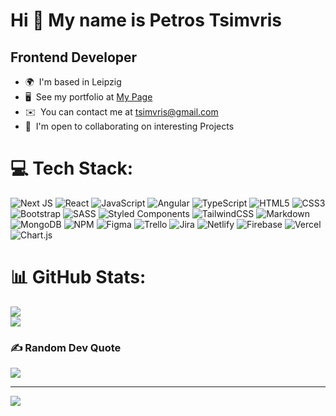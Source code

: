 Hi 👋 My name is Petros Tsimvris
================================

Frontend Developer
------------------

* 🌍  I'm based in Leipzig
* 🖥️  See my portfolio at [My Page](http://tsimvris.com)
* ✉️  You can contact me at [tsimvris@gmail.com](mailto:tsimvris@gmail.com)
* 🤝  I'm open to collaborating on interesting Projects



# 💻 Tech Stack:
![Next JS](https://img.shields.io/badge/Next-black?style=flat-square&logo=next.js&logoColor=white) ![React](https://img.shields.io/badge/react-%2320232a.svg?style=flat-square&logo=react&logoColor=%2361DAFB)
![JavaScript](https://img.shields.io/badge/javascript-%23323330.svg?style=flat-square&logo=javascript&logoColor=%23F7DF1E)
![Angular](https://img.shields.io/badge/angular-%23DD0031.svg?style=flat-square&logo=angular&logoColor=white)
 ![TypeScript](https://img.shields.io/badge/typescript-%23007ACC.svg?style=flat-square&logo=typescript&logoColor=white)
![HTML5](https://img.shields.io/badge/html5-%23E34F26.svg?style=flat-square&logo=html5&logoColor=white)  ![CSS3](https://img.shields.io/badge/css3-%231572B6.svg?style=flat-square&logo=css3&logoColor=white) ![Bootstrap](https://img.shields.io/badge/bootstrap-%23563D7C.svg?style=flat-square&logo=bootstrap&logoColor=white) ![SASS](https://img.shields.io/badge/SASS-hotpink.svg?style=flat-square&logo=SASS&logoColor=white) ![Styled Components](https://img.shields.io/badge/styled--components-DB7093?style=flat-square&logo=styled-components&logoColor=white) ![TailwindCSS](https://img.shields.io/badge/tailwindcss-%2338B2AC.svg?style=flat-square&logo=tailwind-css&logoColor=white) 
![Markdown](https://img.shields.io/badge/markdown-%23000000.svg?style=flat-square&logo=markdown&logoColor=white)![MongoDB](https://img.shields.io/badge/MongoDB-%234ea94b.svg?style=flat-square&logo=mongodb&logoColor=white) ![NPM](https://img.shields.io/badge/NPM-%23000000.svg?style=flat-square&logo=npm&logoColor=white) 
![Figma](https://img.shields.io/badge/figma-%23F24E1E.svg?style=flat-square&logo=figma&logoColor=white) ![Trello](https://img.shields.io/badge/Trello-%23026AA7.svg?style=flat-square&logo=Trello&logoColor=white)  ![Jira](https://img.shields.io/badge/jira-%230A0FFF.svg?style=flat-square&logo=jira&logoColor=white) ![Netlify](https://img.shields.io/badge/netlify-%23000000.svg?style=flat-square&logo=netlify&logoColor=#00C7B7) ![Firebase](https://img.shields.io/badge/firebase-%23039BE5.svg?style=flat-square&logo=firebase)  ![Vercel](https://img.shields.io/badge/vercel-%23000000.svg?style=flat-square&logo=vercel&logoColor=white) 
  ![Chart.js](https://img.shields.io/badge/chart.js-F5788D.svg?style=flat-square&logo=chart.js&logoColor=white) 


# 📊 GitHub Stats:
![](https://github-readme-stats.vercel.app/api?username=tsimvris&theme=dark&hide_border=false&include_all_commits=true&count_private=true)<br/>
![](https://github-readme-streak-stats.herokuapp.com/?user=tsimvris&theme=dark&hide_border=false)<br/>


### ✍️ Random Dev Quote
![](https://quotes-github-readme.vercel.app/api?type=horizontal&theme=dark)

---
[![](https://visitcount.itsvg.in/api?id=tsimvris&icon=0&color=3)](https://visitcount.itsvg.in)


